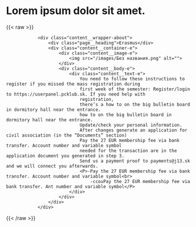 # Lorem ipsum dolor sit amet.

{{< raw >}}

				<div class="content__wrapper-about">
					<div class="page__heading">Erasmus</div>
					<div class="content__container-e">
						<div class="content__image-e">
							<img src="/images/Без названия.png" alt="">
						</div>
						<div class="content__body-e">
							<div class="content__text-e">
								You need to follow these instructions to register if you missed the mass registration during
								first week of the semester: Register/login to https://userpanel.pcklub.sk. If you need help with
								registration,
								there’s a how to on the big bulletin board in dormitory hall near the entrance.
								how to on the big bulletin board in dormitory hall near the entrance.
								Update/check your personal information.
								After changes generate an application for civil association (in the “Documents” section)
								Pay the 27 EUR membership fee via bank transfer. Account number and variable symbol
								needed for the transaction are in the application document you generated in step 3.
								Send us a payment proof to payments@j13.sk and we will connect you afterwards.
								<P>-Pay the 27 EUR membership fee via bank transfer. Account number and variable symbol<br>
									-ccouPay the 27 EUR membership fee via bank transfer. Ant number and variable symbol</P>
							</div>
						</div>
					</div>
				</div>
{{< /raw >}}